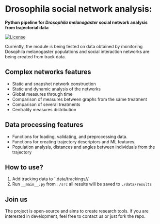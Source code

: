# Drosophila social network analysis: 

**Python pipeline for *Drosophila melanogaster* social network analysis from trajectorial data**

[![License](https://img.shields.io/badge/license-BSD--3%20Clause-green)](https://github.com/milanXpetrovic/my_module/blob/main/LICENSE.md)

Currently, the module is being tested on data obtained by monitoring Dosophila melanogaster populations and social interaction networks are being created from track data.

## Complex networks features

- Static and snapshot network construction
- Static and dynamic analysis of the networks
- Global measures through time
- Comparison of measures between graphs from the same treatment
- Comparison of several treatments
- Centrality measures distribution

## Data processing features

- Functions for loading, validating, and preprocessing data.
- Functions for creating trajectory descriptors and ML features.
- Population analysis, distances and angles between individuals from the trajectory

## How to use?
1. Add tracking data to `.data/trackings/<treatment name>/
2. Run `__main__.py` from `./src` all results will be saved to `./data/results`

## Join us
The project is open-source and aims to create research tools. If you are interested in development, feel free to contact us or just fork the repo.
